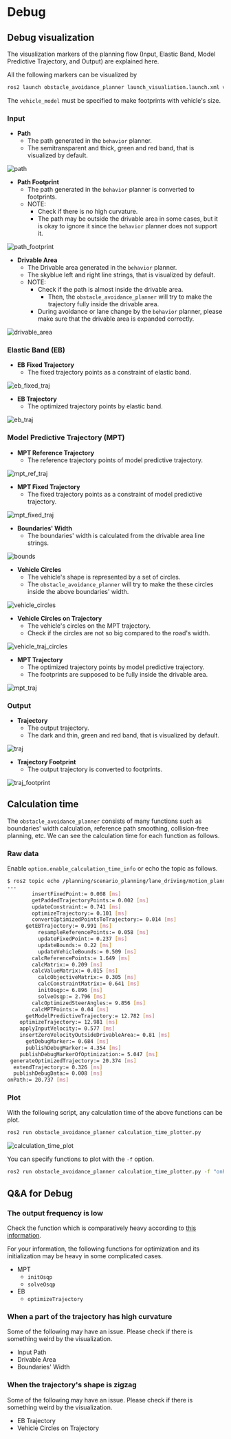 # Debug

## Debug visualization

The visualization markers of the planning flow (Input, Elastic Band, Model Predictive Trajectory, and Output) are explained here.

All the following markers can be visualized by

```bash
ros2 launch obstacle_avoidance_planner launch_visualiation.launch.xml vehilce_model:=sample_vehicle
```

The `vehicle_model` must be specified to make footprints with vehicle's size.

### Input

- **Path**
  - The path generated in the `behavior` planner.
  - The semitransparent and thick, green and red band, that is visualized by default.

![path](../media/debug/path_visualization.png)

- **Path Footprint**
  - The path generated in the `behavior` planner is converted to footprints.
  - NOTE:
    - Check if there is no high curvature.
    - The path may be outside the drivable area in some cases, but it is okay to ignore it since the `behavior` planner does not support it.

![path_footprint](../media/debug/path_footprint_visualization.png)

- **Drivable Area**
  - The Drivable area generated in the `behavior` planner.
  - The skyblue left and right line strings, that is visualized by default.
  - NOTE:
    - Check if the path is almost inside the drivable area.
      - Then, the `obstacle_avoidance_planner` will try to make the trajectory fully inside the drivable area.
    - During avoidance or lane change by the `behavior` planner, please make sure that the drivable area is expanded correctly.

![drivable_area](../media/debug/drivable_area_visualization.png)

### Elastic Band (EB)

- **EB Fixed Trajectory**
  - The fixed trajectory points as a constraint of elastic band.

![eb_fixed_traj](../media/debug/eb_fixed_traj_visualization.png)

- **EB Trajectory**
  - The optimized trajectory points by elastic band.

![eb_traj](../media/debug/eb_traj_visualization.png)

### Model Predictive Trajectory (MPT)

- **MPT Reference Trajectory**
  - The reference trajectory points of model predictive trajectory.

![mpt_ref_traj](../media/debug/mpt_ref_traj_visualization.png)

- **MPT Fixed Trajectory**
  - The fixed trajectory points as a constraint of model predictive trajectory.

![mpt_fixed_traj](../media/debug/mpt_fixed_traj_visualization.png)

- **Boundaries' Width**
  - The boundaries' width is calculated from the drivable area line strings.

![bounds](../media/debug/bounds_visualization.png)

- **Vehicle Circles**
  - The vehicle's shape is represented by a set of circles.
  - The `obstacle_avoidance_planner` will try to make the these circles inside the above boundaries' width.

![vehicle_circles](../media/debug/vehicle_circles_visualization.png)

- **Vehicle Circles on Trajectory**
  - The vehicle's circles on the MPT trajectory.
  - Check if the circles are not so big compared to the road's width.

![vehicle_traj_circles](../media/debug/vehicle_traj_circles_visualization.png)

- **MPT Trajectory**
  - The optimized trajectory points by model predictive trajectory.
  - The footprints are supposed to be fully inside the drivable area.

![mpt_traj](../media/debug/mpt_traj_visualization.png)

### Output

- **Trajectory**
  - The output trajectory.
  - The dark and thin, green and red band, that is visualized by default.

![traj](../media/debug/traj_visualization.png)

- **Trajectory Footprint**
  - The output trajectory is converted to footprints.

![traj_footprint](../media/debug/traj_footprint_visualization.png)

## Calculation time

The `obstacle_avoidance_planner` consists of many functions such as boundaries' width calculation, reference path smoothing, collision-free planning, etc.
We can see the calculation time for each function as follows.

### Raw data

Enable `option.enable_calculation_time_info` or echo the topic as follows.

```sh
$ ros2 topic echo /planning/scenario_planning/lane_driving/motion_planning/obstacle_avoidance_planner/debug/calculation_time --field data
---
        insertFixedPoint:= 0.008 [ms]
        getPaddedTrajectoryPoints:= 0.002 [ms]
        updateConstraint:= 0.741 [ms]
        optimizeTrajectory:= 0.101 [ms]
        convertOptimizedPointsToTrajectory:= 0.014 [ms]
      getEBTrajectory:= 0.991 [ms]
          resampleReferencePoints:= 0.058 [ms]
          updateFixedPoint:= 0.237 [ms]
          updateBounds:= 0.22 [ms]
          updateVehicleBounds:= 0.509 [ms]
        calcReferencePoints:= 1.649 [ms]
        calcMatrix:= 0.209 [ms]
        calcValueMatrix:= 0.015 [ms]
          calcObjectiveMatrix:= 0.305 [ms]
          calcConstraintMatrix:= 0.641 [ms]
          initOsqp:= 6.896 [ms]
          solveOsqp:= 2.796 [ms]
        calcOptimizedSteerAngles:= 9.856 [ms]
        calcMPTPoints:= 0.04 [ms]
      getModelPredictiveTrajectory:= 12.782 [ms]
    optimizeTrajectory:= 12.981 [ms]
    applyInputVelocity:= 0.577 [ms]
    insertZeroVelocityOutsideDrivableArea:= 0.81 [ms]
      getDebugMarker:= 0.684 [ms]
      publishDebugMarker:= 4.354 [ms]
    publishDebugMarkerOfOptimization:= 5.047 [ms]
 generateOptimizedTrajectory:= 20.374 [ms]
  extendTrajectory:= 0.326 [ms]
  publishDebugData:= 0.008 [ms]
onPath:= 20.737 [ms]
```

### Plot

With the following script, any calculation time of the above functions can be plot.

```sh
ros2 run obstacle_avoidance_planner calculation_time_plotter.py
```

![calculation_time_plot](../media/debug/calculation_time_plot.png)

You can specify functions to plot with the `-f` option.

```sh
ros2 run obstacle_avoidance_planner calculation_time_plotter.py -f "onPath, generateOptimizedTrajectory, calcReferencePoints"
```

## Q&A for Debug

### The output frequency is low

Check the function which is comparatively heavy according to [this information](.#calculation-time).

For your information, the following functions for optimization and its initialization may be heavy in some complicated cases.

- MPT
  - `initOsqp`
  - `solveOsqp`
- EB
  - `optimizeTrajectory`

### When a part of the trajectory has high curvature

Some of the following may have an issue.
Please check if there is something weird by the visualization.

- Input Path
- Drivable Area
- Boundaries' Width

### When the trajectory's shape is zigzag

Some of the following may have an issue.
Please check if there is something weird by the visualization.

- EB Trajectory
- Vehicle Circles on Trajectory
